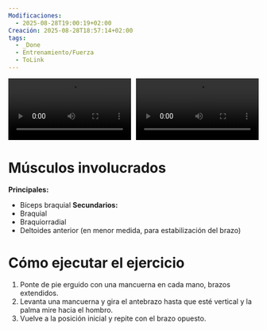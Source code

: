 ```yaml
---
Modificaciones:
  - 2025-08-28T19:00:19+02:00
Creación: 2025-08-28T18:57:14+02:00
tags:
  - _Done
  - Entrenamiento/Fuerza
  - ToLink
---
```


<div style="display: grid; grid-template-columns: 1fr 1fr; gap: 10px; width: 100%;">
  <video src="Dumbbells-dumbbell-curl-front.mp4" controls style="width: 100%;"></video>
  <video src="Dumbbells-dumbbell-curl-side.mp4" controls style="width: 100%;"></video>
</div>

 # Músculos involucrados
**Principales:**
* Bíceps braquial
**Secundarios:**
* Braquial
* Braquiorradial
* Deltoides anterior (en menor medida, para estabilización del brazo)

 # Cómo ejecutar el ejercicio
1. Ponte de pie erguido con una mancuerna en cada mano, brazos extendidos.
2. Levanta una mancuerna y gira el antebrazo hasta que esté vertical y la palma mire hacia el hombro.
3. Vuelve a la posición inicial y repite con el brazo opuesto.